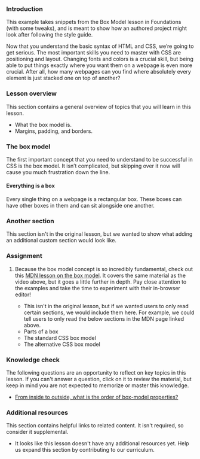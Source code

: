 ### Introduction

This example takes snippets from the Box Model lesson in Foundations (with some tweaks), and is meant to show how an authored project might look after following the style guide.

Now that you understand the basic syntax of HTML and CSS, we’re going to get serious. The most important skills you need to master with CSS are positioning and layout. Changing fonts and colors is a crucial skill, but being able to put things exactly where you want them on a webpage is even more crucial. After all, how many webpages can you find where absolutely every element is just stacked one on top of another?

### Lesson overview

This section contains a general overview of topics that you will learn in this lesson.

- What the box model is.
- Margins, padding, and borders.

### The box model

The first important concept that you need to understand to be successful in CSS is the box model. It isn’t complicated, but skipping over it now will cause you much frustration down the line.

<div class="lesson-note" markdown="1">

#### Everything is a box

Every single thing on a webpage is a rectangular box. These boxes can have other boxes in them and can sit alongside one another.

</div>

### Another section

This section isn't in the original lesson, but we wanted to show what adding an additional custom section would look like.

### Assignment

<div class="lesson-content__panel" markdown="1">

1. Because the box model concept is so incredibly fundamental, check out this [MDN lesson on the box model](https://developer.mozilla.org/en-US/docs/Learn/CSS/Building_blocks/The_box_model). It covers the same material as the video above, but it goes a little further in depth. Pay close attention to the examples and take the time to experiment with their in-browser editor!

   - This isn't in the original lesson, but if we wanted users to only read certain sections, we would include them here. For example, we could tell users to only read the below sections in the MDN page linked above.
   - Parts of a box
   - The standard CSS box model
   - The alternative CSS box model

</div>

### Knowledge check

The following questions are an opportunity to reflect on key topics in this lesson. If you can't answer a question, click on it to review the material, but keep in mind you are not expected to memorize or master this knowledge.

- [From inside to outside, what is the order of box-model properties?](#the-box-model)

### Additional resources

This section contains helpful links to related content. It isn't required, so consider it supplemental.

- It looks like this lesson doesn't have any additional resources yet. Help us expand this section by contributing to our curriculum.
